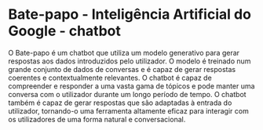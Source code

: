 # Bate-papo - Inteligência Artificial do Google - chatbot

O Bate-papo é um chatbot que utiliza um modelo generativo para gerar respostas aos dados introduzidos pelo utilizador. O modelo é treinado num grande conjunto de dados de conversas e é capaz de gerar respostas coerentes e contextualmente relevantes. O chatbot é capaz de compreender e responder a uma vasta gama de tópicos e pode manter uma conversa com o utilizador durante um longo período de tempo. O chatbot também é capaz de gerar respostas que são adaptadas à entrada do utilizador, tornando-o uma ferramenta altamente eficaz para interagir com os utilizadores de uma forma natural e conversacional.

